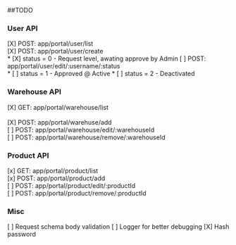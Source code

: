 ##TODO

### User API
[X] POST: app/portal/user/list <br>
[X] POST: app/portal/user/create <br>
    * [X] status = 0 - Request level, awating approve by Admin
[ ] POST: app/portal/user/edit/:username/:status <br>
    * [ ] status = 1 - Approved @ Active
    * [ ] status = 2 - Deactivated 

### Warehouse API
[X] GET: app/portal/warehouse/list <br>  
[X] POST: app/portal/warehuse/add <br>
[ ] POST: app/portal/warehouse/edit/:warehouseId <br>
[ ] POST: app/portal/warehouse/remove/:warehouseId <br>

### Product API
[x] GET: app/portal/product/list <br>
[x] POST: app/portal/product/add <br>
[ ] POST: app/portal/product/edit/:productId <br>
[ ] POST: app/portal/product/remove/:productId <br>


### Misc
[ ] Request schema body validation
[ ] Logger for better debugging
[X] Hash password